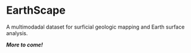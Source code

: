 # **EarthScape**
A multimodadal dataset for surficial geologic mapping and Earth surface analysis.

***More to come!***
